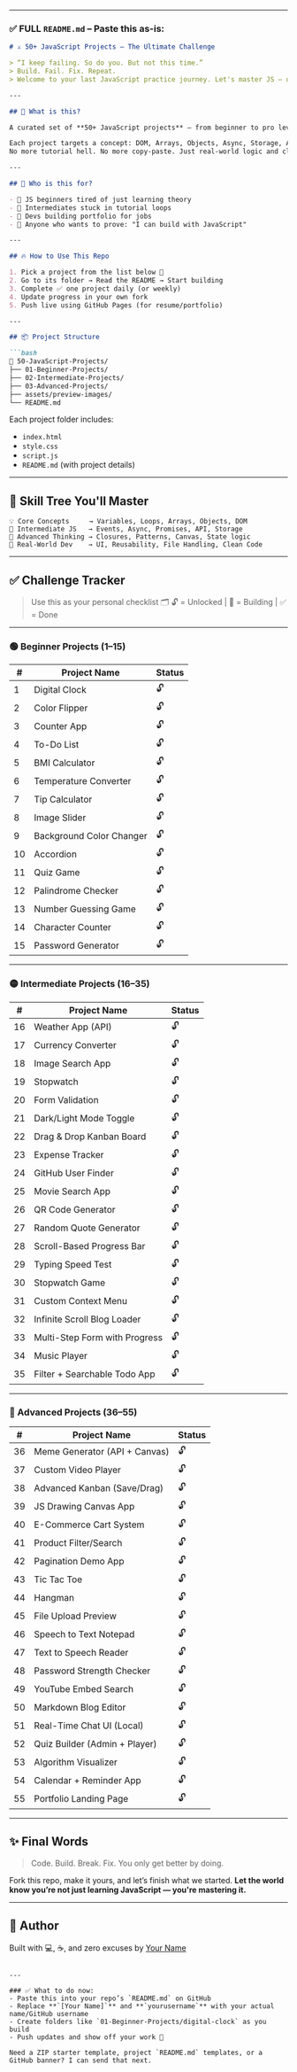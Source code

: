 
---

### ✅ FULL `README.md` – Paste this as-is:

````markdown
# ⚔️ 50+ JavaScript Projects – The Ultimate Challenge

> “I keep failing. So do you. But not this time.”  
> Build. Fail. Fix. Repeat.  
> Welcome to your last JavaScript practice journey. Let's master JS — one project at a time.

---

## 🚀 What is this?

A curated set of **50+ JavaScript projects** — from beginner to pro level — crafted to help you **master every corner of JavaScript** through real, hands-on coding.

Each project targets a concept: DOM, Arrays, Objects, Async, Storage, API, Closures, ES6, Canvas, and more.  
No more tutorial hell. No more copy-paste. Just real-world logic and clean code.

---

## 🎯 Who is this for?

- 👶 JS beginners tired of just learning theory  
- 🧠 Intermediates stuck in tutorial loops  
- 💼 Devs building portfolio for jobs  
- 💪 Anyone who wants to prove: "I can build with JavaScript"

---

## 🔥 How to Use This Repo

1. Pick a project from the list below 🔽  
2. Go to its folder → Read the README → Start building  
3. Complete ✅ one project daily (or weekly)  
4. Update progress in your own fork  
5. Push live using GitHub Pages (for resume/portfolio)

---

## 📦 Project Structure

```bash
📁 50-JavaScript-Projects/
├── 01-Beginner-Projects/
├── 02-Intermediate-Projects/
├── 03-Advanced-Projects/
├── assets/preview-images/
└── README.md
````

Each project folder includes:

* `index.html`
* `style.css`
* `script.js`
* `README.md` (with project details)

---

## 🧠 Skill Tree You'll Master

```
💡 Core Concepts     → Variables, Loops, Arrays, Objects, DOM
🧩 Intermediate JS   → Events, Async, Promises, API, Storage
🚀 Advanced Thinking → Closures, Patterns, Canvas, State logic
🧠 Real-World Dev    → UI, Reusability, File Handling, Clean Code
```

---

## ✅ Challenge Tracker

> Use this as your personal checklist 🗂️
> 🔓 = Unlocked | 🔨 = Building | ✅ = Done

---

### 🟢 Beginner Projects (1–15)

| #  | Project Name             | Status |
| -- | ------------------------ | ------ |
| 1  | Digital Clock            | 🔓     |
| 2  | Color Flipper            | 🔓     |
| 3  | Counter App              | 🔓     |
| 4  | To-Do List               | 🔓     |
| 5  | BMI Calculator           | 🔓     |
| 6  | Temperature Converter    | 🔓     |
| 7  | Tip Calculator           | 🔓     |
| 8  | Image Slider             | 🔓     |
| 9  | Background Color Changer | 🔓     |
| 10 | Accordion                | 🔓     |
| 11 | Quiz Game                | 🔓     |
| 12 | Palindrome Checker       | 🔓     |
| 13 | Number Guessing Game     | 🔓     |
| 14 | Character Counter        | 🔓     |
| 15 | Password Generator       | 🔓     |

---

### 🟡 Intermediate Projects (16–35)

| #  | Project Name                  | Status |
| -- | ----------------------------- | ------ |
| 16 | Weather App (API)             | 🔓     |
| 17 | Currency Converter            | 🔓     |
| 18 | Image Search App              | 🔓     |
| 19 | Stopwatch                     | 🔓     |
| 20 | Form Validation               | 🔓     |
| 21 | Dark/Light Mode Toggle        | 🔓     |
| 22 | Drag & Drop Kanban Board      | 🔓     |
| 23 | Expense Tracker               | 🔓     |
| 24 | GitHub User Finder            | 🔓     |
| 25 | Movie Search App              | 🔓     |
| 26 | QR Code Generator             | 🔓     |
| 27 | Random Quote Generator        | 🔓     |
| 28 | Scroll-Based Progress Bar     | 🔓     |
| 29 | Typing Speed Test             | 🔓     |
| 30 | Stopwatch Game                | 🔓     |
| 31 | Custom Context Menu           | 🔓     |
| 32 | Infinite Scroll Blog Loader   | 🔓     |
| 33 | Multi-Step Form with Progress | 🔓     |
| 34 | Music Player                  | 🔓     |
| 35 | Filter + Searchable Todo App  | 🔓     |

---

### 🔴 Advanced Projects (36–55)

| #  | Project Name                  | Status |
| -- | ----------------------------- | ------ |
| 36 | Meme Generator (API + Canvas) | 🔓     |
| 37 | Custom Video Player           | 🔓     |
| 38 | Advanced Kanban (Save/Drag)   | 🔓     |
| 39 | JS Drawing Canvas App         | 🔓     |
| 40 | E-Commerce Cart System        | 🔓     |
| 41 | Product Filter/Search         | 🔓     |
| 42 | Pagination Demo App           | 🔓     |
| 43 | Tic Tac Toe                   | 🔓     |
| 44 | Hangman                       | 🔓     |
| 45 | File Upload Preview           | 🔓     |
| 46 | Speech to Text Notepad        | 🔓     |
| 47 | Text to Speech Reader         | 🔓     |
| 48 | Password Strength Checker     | 🔓     |
| 49 | YouTube Embed Search          | 🔓     |
| 50 | Markdown Blog Editor          | 🔓     |
| 51 | Real-Time Chat UI (Local)     | 🔓     |
| 52 | Quiz Builder (Admin + Player) | 🔓     |
| 53 | Algorithm Visualizer          | 🔓     |
| 54 | Calendar + Reminder App       | 🔓     |
| 55 | Portfolio Landing Page        | 🔓     |

---

## ✨ Final Words

> Code. Build. Break. Fix.
> You only get better by doing.

Fork this repo, make it yours, and let’s finish what we started.
**Let the world know you’re not just learning JavaScript — you're mastering it.**

---

## 📌 Author

Built with 💻, ☕, and zero excuses by [Your Name](https://github.com/yourusername)

```

---

### ✅ What to do now:
- Paste this into your repo’s `README.md` on GitHub
- Replace **`[Your Name]`** and **`yourusername`** with your actual name/GitHub username
- Create folders like `01-Beginner-Projects/digital-clock` as you build
- Push updates and show off your work 💪

Need a ZIP starter template, project `README.md` templates, or a GitHub banner? I can send that next.
```
